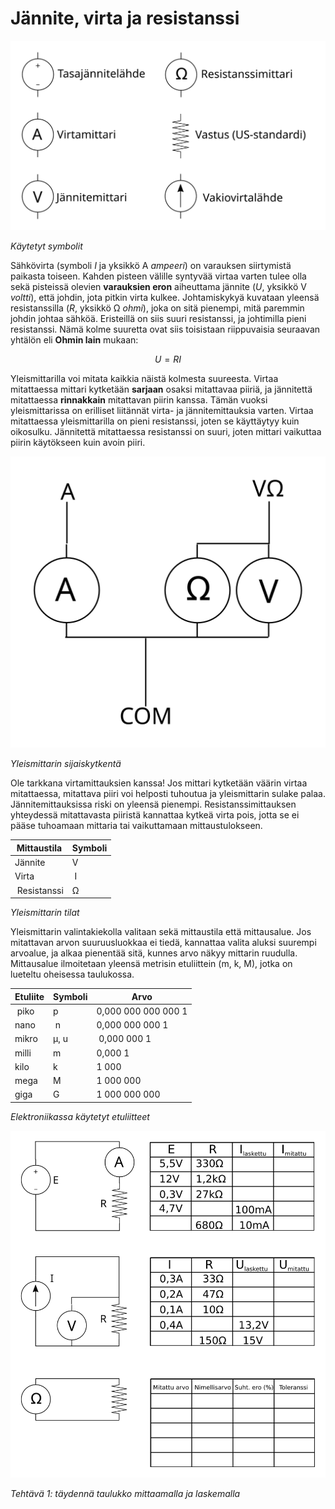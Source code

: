 # Jännite, virta ja resistanssi

![Käytetyt symbolit](symbolit.svg)

*Käytetyt symbolit*

Sähkövirta (symboli *I* ja yksikkö A *ampeeri*) on varauksen siirtymistä
paikasta toiseen. Kahden pisteen välille syntyvää virtaa varten tulee olla
sekä pisteissä olevien **varauksien eron** aiheuttama jännite (*U*, yksikkö
V *voltti*), että johdin, jota pitkin virta kulkee. Johtamiskykyä kuvataan
yleensä resistanssilla (*R*, yksikkö &#8486; *ohmi*), joka on sitä pienempi,
mitä paremmin johdin johtaa sähköä. Eristeillä on siis suuri resistanssi,
ja johtimilla pieni resistanssi. Nämä kolme suuretta ovat siis toisistaan
riippuvaisia seuraavan yhtälön eli **Ohmin lain** mukaan:

$$
U = RI
$$

Yleismittarilla voi mitata kaikkia näistä kolmesta suureesta. Virtaa
mitattaessa mittari kytketään **sarjaan** osaksi mitattavaa piiriä, ja
jännitettä mitattaessa **rinnakkain** mitattavan piirin kanssa. Tämän vuoksi
yleismittarissa on erilliset liitännät virta- ja jännitemittauksia varten.
Virtaa mitattaessa yleismittarilla on pieni resistanssi, joten se käyttäytyy
kuin oikosulku. Jännitettä mitattaessa resistanssi on suuri, joten mittari
vaikuttaa piirin käytökseen kuin avoin piiri.

![Yleismittarin sijaiskytkentä](yleismittari.svg)

*Yleismittarin sijaiskytkentä*

Ole tarkkana virtamittauksien
kanssa! Jos mittari kytketään väärin virtaa mitattaessa, mitattava piiri voi
helposti tuhoutua ja yleismittarin sulake palaa. Jännitemittauksissa riski on
yleensä pienempi. Resistanssimittauksen yhteydessä mitattavasta piiristä
kannattaa kytkeä virta pois, jotta se ei pääse tuhoamaan mittaria tai
vaikuttamaan mittaustulokseen.

| Mittaustila | Symboli |
| ----------- | ------- |
| Jännite     | V       |
| Virta       | I       |
| Resistanssi | &#8486; |

*Yleismittarin tilat*

Yleismittarin valintakiekolla valitaan sekä mittaustila että mittausalue. Jos
mitattavan arvon suuruusluokkaa ei tiedä, kannattaa valita aluksi suurempi
arvoalue, ja alkaa pienentää sitä, kunnes arvo näkyy mittarin ruudulla.
Mittausalue ilmoitetaan yleensä metrisin etuliittein (m, k, M), jotka on
lueteltu oheisessa taulukossa.

| Etuliite    | Symboli    | Arvo                |
| ----------- | ---------- | ------------------- |
| piko        | p          | 0,000 000 000 000 1 |
| nano        | n          | 0,000 000 000 1     |
| mikro       | &micro;, u | 0,000 000 1         |
| milli       | m          | 0,000 1             |
| kilo        | k          | 1 000               |
| mega        | M          | 1 000 000           |
| giga        | G          | 1 000 000 000       |

*Elektroniikassa käytetyt etuliitteet*

![Tehtävä 1](urimittaus.svg)

*Tehtävä 1: täydennä taulukko mittaamalla ja laskemalla*


